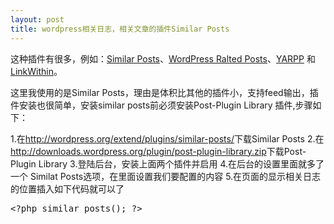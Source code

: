 ```yaml
---
layout: post
title: wordpress相关日志，相关文章的插件Similar Posts
---
```


这种插件有很多，例如：<a href="http://wordpress.org/extend/plugins/similar-posts/">Similar Posts</a>、<a href="http://wordpress.org/extend/plugins/wordpress-23-related-posts-plugin/">WordPress Ralted Posts</a>、<a href="http://wordpress.org/extend/plugins/yet-another-related-posts-plugin/">YARPP</a> 和 <a href="http://www.linkwithin.com/learn">LinkWithin</a>。

这里我使用的是Similar Posts，理由是体积比其他的插件小，支持feed输出，插件安装也很简单，安装similar posts前必须安装Post-Plugin Library 插件,步骤如下：

1.在<a href="http://wordpress.org/extend/plugins/similar-posts/">http://wordpress.org/extend/plugins/similar-posts/</a>下载Similar Posts
2.在<a href="http://downloads.wordpress.org/plugin/post-plugin-library.zip">http://downloads.wordpress.org/plugin/post-plugin-library.zip</a>下载Post-Plugin Library
3.登陆后台，安装上面两个插件并启用
4.在后台的设置里面就多了一个 Similat Posts选项，在里面设置我们要配置的内容
5.在页面的显示相关日志的位置插入如下代码就可以了
<pre>
&lt;?php similar_posts(); ?&gt;
</pre>
